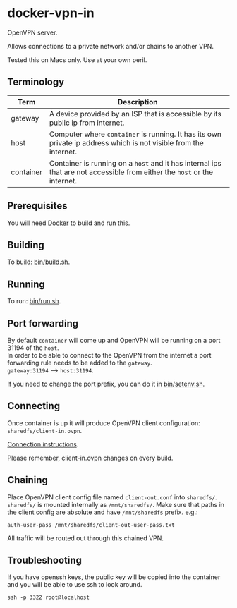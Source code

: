 # docker-vpn-in

OpenVPN server.

Allows connections to a private network and/or chains to another VPN.  

Tested this on Macs only. Use at your own peril.

## Terminology

|Term|Description|
|----|----|
|gateway| A device provided by an ISP that is accessible by its public ip from internet.|
|host| Computer where `container` is running. It has its own private ip address which is not visible from the internet.|
|container| Container is running on a `host` and it has internal ips that are not accessible from either the `host` or the internet. |

## Prerequisites
You will need [Docker](https://www.docker.com) to build and run this.  

## Building
To build: [bin/build.sh](bin/build.sh).

## Running

To run: [bin/run.sh](bin/run.sh).

## Port forwarding
By default `container` will come up and OpenVPN will be running on a port 31194 of the `host`.  
In order to be able to connect to the OpenVPN from the internet a port forwarding rule needs to be added to the `gateway`.  
`gateway:31194` --> `host:31194`.

If you need to change the port prefix, you can do it in [bin/setenv.sh](bin/setenv.sh).


## Connecting

Once container is up it will produce OpenVPN client configuration: `sharedfs/client-in.ovpn`.  

[Connection instructions](https://openvpn.net/vpn-server-resources/#documentation-subtab-connecting).

Please remember, client-in.ovpn changes on every build. 

## Chaining

Place OpenVPN client config file named `client-out.conf`  into `sharedfs/`.  
`sharedfs/` is mounted internally as `/mnt/sharedfs/`. 
Make sure that paths in the client config are absolute and have `/mnt/sharedfs` prefix.
e.g.:
```
auth-user-pass /mnt/sharedfs/client-out-user-pass.txt
```

All traffic will be routed out through this chained VPN. 

## Troubleshooting

If you have openssh keys, the public key will be copied into the container and you will be able to use ssh to look around.
```
ssh -p 3322 root@localhost
```
